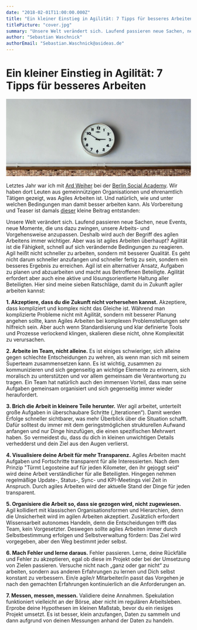 ```yaml
---
date: "2018-02-01T11:00:00.000Z"
title: "Ein kleiner Einstieg in Agilität: 7 Tipps für besseres Arbeiten"
titlePicture: "cover.jpg"
summary: "Unsere Welt verändert sich. Laufend passieren neue Sachen, neue Events, neue Momente, die uns dazu zwingen, unsere Arbeits- und Vorgehensweise anzupassen. Deshalb wird auch der Begriff des agilen Arbeitens immer wichtiger. Aber was ist agiles Arbeiten überhaupt?"
author: "Sebastian Waschnick"
authorEmail: "Sebastian.Waschnick@asideas.de"
---
```

# Ein kleiner Einstieg in Agilität: 7 Tipps für besseres Arbeiten

![](01.jpg)

Letztes Jahr war ich mit [Ard Weiher](https://www.linkedin.com/in/ard-weiher/) bei der [Berlin Social Academy](https://www.tbd.community/de/t/berlin-social-academy). Wir haben dort Leuten aus gemeinnützigen Organisationen und ehrenamtlich Tätigen gezeigt, was Agiles Arbeiten ist. Und natürlich, wie und unter welchen Bedingungen man damit besser arbeiten kann. Als Vorbereitung und Teaser ist damals [dieser](https://www.tbd.community/de/a/7-tipps-fuer-agiles-arbeiten) kleine Beitrag entstanden:

Unsere Welt verändert sich. Laufend passieren neue Sachen, neue Events, neue Momente, die uns dazu zwingen, unsere Arbeits- und Vorgehensweise anzupassen. Deshalb wird auch der Begriff des agilen Arbeitens immer wichtiger. Aber was ist agiles Arbeiten überhaupt? Agilität ist die Fähigkeit, schnell auf sich verändernde Bedingungen zu reagieren. Agil heißt nicht schneller zu arbeiten, sondern mit besserer Qualität. Es geht nicht darum schneller anzufangen und schneller fertig zu sein, sondern ein besseres Ergebnis zu erreichen. Agil ist ein alternativer Ansatz, Aufgaben zu planen und abzuarbeiten und macht aus Betroffenen Beteiligte. Agilität erfordert aber auch eine aktive und lösungsorientierte Haltung aller Beteiligten. Hier sind meine sieben Ratschläge, damit du in Zukunft agiler arbeiten kannst:

**1. Akzeptiere, dass du die Zukunft nicht vorhersehen kannst.** Akzeptiere, dass kompliziert und komplex nicht das Gleiche ist. Während man komplizierte Probleme nicht mit Agilität, sondern mit besserer Planung angehen sollte, kann Agiles Arbeiten bei komplexen Problemstellungen sehr hilfreich sein. Aber auch wenn Standardisierung und klar definierte Tools und Prozesse verlockend klingen, skalieren diese nicht, ohne Komplexität zu verursachen.

**2. Arbeite im Team, nicht alleine.** Es ist einiges schwieriger, sich alleine gegen schlechte Entscheidungen zu wehren, als wenn man sich mit seinem Superteam zusammensetzen kann. Es ist wichtig, zusammen zu kommunizieren und sich gegenseitig an wichtige Elemente zu erinnern, sich moralisch zu unterstützen und vor allem gemeinsam die Verantwortung zu tragen. Ein Team hat natürlich auch den immensen Vorteil, dass man seine Aufgaben gemeinsam organisiert und sich gegenseitig immer wieder heraufordert.

**3. Brich die Arbeit in kleinere Teile herunter.** Wer agil arbeitet, unterteilt große Aufgaben in überschaubare Schritte („Iterationen“). Damit werden Erfolge schneller sichtbarer, was mehr Überblick über die Situation schafft. Dafür solltest du immer mit dem geringstmöglichen strukturellen Aufwand anfangen und nur Dinge hinzufügen, die einen spezifischen Mehrwert haben. So vermeidest du, dass du dich in kleinen unwichtigen Details verhedderst und dein Ziel aus den Augen verlierst.

**4. Visualisiere deine Arbeit für mehr Transparenz.** Agiles Arbeiten macht Aufgaben und Fortschritte transparent für alle Interessierten. Nach dem Prinzip "Türmt Legosteine auf für jeden Kilometer, den ihr gejoggt seid" wird deine Arbeit verständlicher für alle Beteiligten. Hingegen nehmen regelmäßige Update-, Status-, Sync- und KPI-Meetings viel Zeit in Anspruch. Durch agiles Arbeiten wird der aktuelle Stand der Dinge für jeden transparent.

**5. Organisiere die Arbeit so, dass sie gezogen wird, nicht zugewiesen.** Agil kollidiert mit klassischen Organisationsformen und Hierarchien, denn die Unsicherheit wird im agilen Arbeiten akzeptiert. Zusätzlich erfordert Wissensarbeit autonomes Handeln, denn die Entscheidungen trifft das Team, kein Vorgesetzter. Deswegen sollte agiles Arbeiten immer durch Selbstbestimmung erfolgen und Selbstverwaltung fördern: Das Ziel wird vorgegeben, aber den Weg bestimmt jeder selbst.

**6. Mach Fehler und lerne daraus.** Fehler passieren. Lerne, deine Rückfälle und Fehler zu akzeptieren, egal ob diese im Projekt oder bei der Umsetzung von Zielen passieren. Versuche nicht nach „ganz oder gar nicht“ zu arbeiten, sondern aus anderen Erfahrungen zu lernen und Dich selbst konstant zu verbessern. Ein/e agile/r Mitarbeiter/in passt das Vorgehen je nach den gemachten Erfahrungen kontinuierlich an die Anforderungen an.

**7. Messen, messen, messen.** Validiere deine Annahmen. Spekulation funktioniert vielleicht an der Börse, aber nicht im regulären Arbeitsleben. Erprobe deine Hypothesen im kleinen Maßstab, bevor du ein riesiges Projekt umsetzt. Es ist besser, klein anzufangen, Daten zu sammeln und dann aufgrund von deinen Messungen anhand der Daten zu handeln.